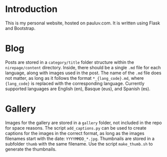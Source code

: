 # Introduction
This is my personal website, hosted on pauluv.com. It is written using Flask and Bootstrap.

# Blog
Posts are stored in a <code>category/title</code> folder structure within the <code>nirepage/content</code> directory. Inside, there should be a single <code>.md</code> file for each language, along with images used in the post. The name of the <code>.md</code> file does not matter, as long as it follows the format <code>\*\_{lang\_code}.md</code>, where <code>{lang_code}</code> is replaced with the corresponding language. Currently supported languages are English (en), Basque (eus), and Spanish (es).

# Gallery
Images for the gallery are stored in a <code>gallery</code> folder, not included in the repo for space reasons. The script <code>add_captions.py</code> can be used to create captions for the images in the correct format, as long as the images filenames start with the date: <code>YYYYMMDD\_\*.jpg</code>. Thumbnails are stored in a subfolder <code>thumb</code> with the same filename. Use the script <code>make_thumb.sh</code> to generate the thumbnails.
